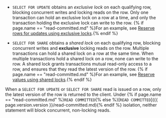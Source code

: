 - `SELECT FOR UPDATE` obtains an *exclusive lock* on each qualifying row, blocking concurrent writes and locking reads on the row. Only one transaction can hold an exclusive lock on a row at a time, and only the transaction holding the exclusive lock can write to the row. {% if page.name == "read-committed.md" %}For an example, see [Reserve rows for updates using exclusive locks](#reserve-rows-for-updates-using-exclusive-locks).{% endif %}

- `SELECT FOR SHARE` obtains a *shared lock* on each qualifying row, blocking concurrent writes and **exclusive** locking reads on the row. Multiple transactions can hold a shared lock on a row at the same time. When multiple transactions hold a shared lock on a row, none can write to the row. A shared lock grants transactions mutual read-only access to a row, and ensures that they read the latest version of the row. {% if page.name == "read-committed.md" %}For an example, see [Reserve values using shared locks](#reserve-row-values-using-shared-locks).{% endif %}

When a `SELECT FOR UPDATE` or `SELECT FOR SHARE` read is issued on a row, only the latest version of the row is returned to the client. Under {% if page.name == "read-committed.md" %}`READ COMMITTED`{% else %}[`READ COMMITTED`]({{ page.version.version }}/read-committed.md){% endif %} isolation, neither statement will block concurrent, non-locking reads.